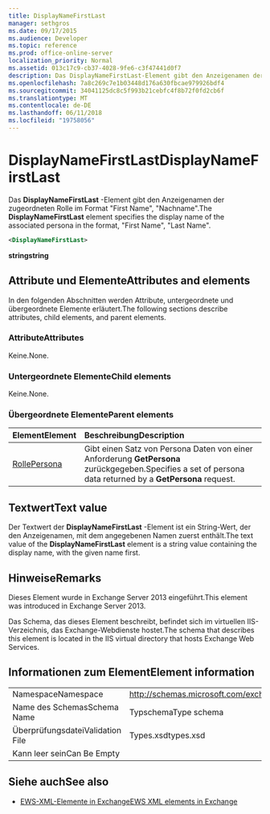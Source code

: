 ```yaml
---
title: DisplayNameFirstLast
manager: sethgros
ms.date: 09/17/2015
ms.audience: Developer
ms.topic: reference
ms.prod: office-online-server
localization_priority: Normal
ms.assetid: 013c17c9-cb37-4028-9fe6-c3f47441d0f7
description: Das DisplayNameFirstLast-Element gibt den Anzeigenamen der zugeordneten Rolle im Format, Vorname, Nachname.
ms.openlocfilehash: 7a8c269c7e1b03448d176a630fbcae979926bdf4
ms.sourcegitcommit: 34041125dc8c5f993b21cebfc4f8b72f0fd2cb6f
ms.translationtype: MT
ms.contentlocale: de-DE
ms.lasthandoff: 06/11/2018
ms.locfileid: "19758056"
---
```

# <a name="displaynamefirstlast"></a><span data-ttu-id="a9aa1-103">DisplayNameFirstLast</span><span class="sxs-lookup"><span data-stu-id="a9aa1-103">DisplayNameFirstLast</span></span>

<span data-ttu-id="a9aa1-104">Das **DisplayNameFirstLast** -Element gibt den Anzeigenamen der zugeordneten Rolle im Format "First Name", "Nachname".</span><span class="sxs-lookup"><span data-stu-id="a9aa1-104">The **DisplayNameFirstLast** element specifies the display name of the associated persona in the format, "First Name", "Last Name".</span></span> 
  
```XML
<DisplayNameFirstLast>
```

 <span data-ttu-id="a9aa1-105">**string**</span><span class="sxs-lookup"><span data-stu-id="a9aa1-105">**string**</span></span>
## <a name="attributes-and-elements"></a><span data-ttu-id="a9aa1-106">Attribute und Elemente</span><span class="sxs-lookup"><span data-stu-id="a9aa1-106">Attributes and elements</span></span>

<span data-ttu-id="a9aa1-107">In den folgenden Abschnitten werden Attribute, untergeordnete und übergeordnete Elemente erläutert.</span><span class="sxs-lookup"><span data-stu-id="a9aa1-107">The following sections describe attributes, child elements, and parent elements.</span></span>
  
### <a name="attributes"></a><span data-ttu-id="a9aa1-108">Attribute</span><span class="sxs-lookup"><span data-stu-id="a9aa1-108">Attributes</span></span>

<span data-ttu-id="a9aa1-109">Keine.</span><span class="sxs-lookup"><span data-stu-id="a9aa1-109">None.</span></span>
  
### <a name="child-elements"></a><span data-ttu-id="a9aa1-110">Untergeordnete Elemente</span><span class="sxs-lookup"><span data-stu-id="a9aa1-110">Child elements</span></span>

<span data-ttu-id="a9aa1-111">Keine.</span><span class="sxs-lookup"><span data-stu-id="a9aa1-111">None.</span></span>
  
### <a name="parent-elements"></a><span data-ttu-id="a9aa1-112">Übergeordnete Elemente</span><span class="sxs-lookup"><span data-stu-id="a9aa1-112">Parent elements</span></span>

|<span data-ttu-id="a9aa1-113">**Element**</span><span class="sxs-lookup"><span data-stu-id="a9aa1-113">**Element**</span></span>|<span data-ttu-id="a9aa1-114">**Beschreibung**</span><span class="sxs-lookup"><span data-stu-id="a9aa1-114">**Description**</span></span>|
|:-----|:-----|
|[<span data-ttu-id="a9aa1-115">Rolle</span><span class="sxs-lookup"><span data-stu-id="a9aa1-115">Persona</span></span>](persona.md) <br/> |<span data-ttu-id="a9aa1-116">Gibt einen Satz von Persona Daten von einer Anforderung **GetPersona** zurückgegeben.</span><span class="sxs-lookup"><span data-stu-id="a9aa1-116">Specifies a set of persona data returned by a **GetPersona** request.</span></span>  <br/> |
   
## <a name="text-value"></a><span data-ttu-id="a9aa1-117">Textwert</span><span class="sxs-lookup"><span data-stu-id="a9aa1-117">Text value</span></span>

<span data-ttu-id="a9aa1-118">Der Textwert der **DisplayNameFirstLast** -Element ist ein String-Wert, der den Anzeigenamen, mit dem angegebenen Namen zuerst enthält.</span><span class="sxs-lookup"><span data-stu-id="a9aa1-118">The text value of the **DisplayNameFirstLast** element is a string value containing the display name, with the given name first.</span></span> 
  
## <a name="remarks"></a><span data-ttu-id="a9aa1-119">Hinweise</span><span class="sxs-lookup"><span data-stu-id="a9aa1-119">Remarks</span></span>

<span data-ttu-id="a9aa1-120">Dieses Element wurde in Exchange Server 2013 eingeführt.</span><span class="sxs-lookup"><span data-stu-id="a9aa1-120">This element was introduced in Exchange Server 2013.</span></span>
  
<span data-ttu-id="a9aa1-121">Das Schema, das dieses Element beschreibt, befindet sich im virtuellen IIS-Verzeichnis, das Exchange-Webdienste hostet.</span><span class="sxs-lookup"><span data-stu-id="a9aa1-121">The schema that describes this element is located in the IIS virtual directory that hosts Exchange Web Services.</span></span>
  
## <a name="element-information"></a><span data-ttu-id="a9aa1-122">Informationen zum Element</span><span class="sxs-lookup"><span data-stu-id="a9aa1-122">Element information</span></span>

|||
|:-----|:-----|
|<span data-ttu-id="a9aa1-123">Namespace</span><span class="sxs-lookup"><span data-stu-id="a9aa1-123">Namespace</span></span>  <br/> |http://schemas.microsoft.com/exchange/services/2006/types  <br/> |
|<span data-ttu-id="a9aa1-124">Name des Schemas</span><span class="sxs-lookup"><span data-stu-id="a9aa1-124">Schema Name</span></span>  <br/> |<span data-ttu-id="a9aa1-125">Typschema</span><span class="sxs-lookup"><span data-stu-id="a9aa1-125">Type schema</span></span>  <br/> |
|<span data-ttu-id="a9aa1-126">Überprüfungsdatei</span><span class="sxs-lookup"><span data-stu-id="a9aa1-126">Validation File</span></span>  <br/> |<span data-ttu-id="a9aa1-127">Types.xsd</span><span class="sxs-lookup"><span data-stu-id="a9aa1-127">types.xsd</span></span>  <br/> |
|<span data-ttu-id="a9aa1-128">Kann leer sein</span><span class="sxs-lookup"><span data-stu-id="a9aa1-128">Can Be Empty</span></span>  <br/> ||
   
## <a name="see-also"></a><span data-ttu-id="a9aa1-129">Siehe auch</span><span class="sxs-lookup"><span data-stu-id="a9aa1-129">See also</span></span>

- [<span data-ttu-id="a9aa1-130">EWS-XML-Elemente in Exchange</span><span class="sxs-lookup"><span data-stu-id="a9aa1-130">EWS XML elements in Exchange</span></span>](ews-xml-elements-in-exchange.md)

